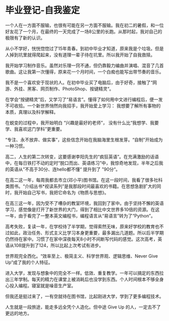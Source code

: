 # 毕业登记-自我鉴定

一个人在一方面不服输，也很有可能在另一方面不服输。我在初二的暑假，和一位好友花了一个月，在最终的一天完成了一场8公里的长跑。从那时起，我对自己的极限有了新的认识。

从小不学好，恍恍惚惚过了15年青春。到初中毕业才知道，原来我是个垃圾。但是人掉到坑里就得爬起来，没有道理一辈子待在坑里。所以我开始了自我救赎。

我开始学习制作音乐。虽然对乐理一窍不通，但仍靠毅力编曲并演唱、混音了几首歌曲。这让我第一次懂得，原来花一个月时间，一个白痴也能写出带节奏的音乐。

我不是一个喜欢安于现状的人。在初中毕业买了电脑后，由于好奇，接触了“网游、外挂、黑客、网页制作、PhotoShop、按键精灵“。

在学会“按键精灵”后，又学习了“易语言”。懂得了如何用中文进行编程后，便一发不可收拾。一个新世界悄然向我招手，我开始爱上学习： 我想要了解所有事物的本质，真理以及科学解释。

在蜕变的过程中，我开始明白 “兴趣是最好的老师”， 没有什么比“我想学、我要学、我喜欢这门学科”更重要。

“专注、永不放弃、做实事”，这些信念开始在我脑海里生根发芽。“自制”开始成为一种习惯。

高二，人生的第二次转变，这要感谢李阳先生的“疯狂英语”。在充满激励的话语中，在每日铁打不动的定时“脱口而出、英语练习”中，我惊奇地发现，半年之后我的英语从”不高于30分、连hello都不懂“ 提升到了 ”90分“。

在高二这一年，每周我都去市立\(邓小平\)图书馆。在这一段时间，我看了很多社科类图书。“介绍丛书\*视读系列”是我那段时间最喜欢的书籍。在思想急剧扩大的同时，我开始自己写书，我把它命名为《物质与思想》。

在高三这一年，因为受不了嘈杂的教室环境，我回到了家中。由于坚持不懈的英语学习，感觉像是打开了新世界的大门，得到了相比中文世界多10倍的资源。在这一年，由于看完了一整本英文编程书，编程语言从“易语言”转为了“Python”。

高考失败，复读一年，在学校待了半学期，觉得索然无味，原来好学校的教育也不过如此，政治任务、形式主义比学习本身更重要，最多漏出几道题。所以后半学期仍然待在家中。习惯了在家中深夜每天8小时不间断写代码的感觉。这次高考，英语从108提升到了124，所以比起上次考试有进步。

世界观完全西化。“效率至上、极简主义、科学世界观、逻辑思维、Never Give Up”成了我的个人特征。

进入大学，发现与想象中的完全不一样。低效、重复教学。一年可以搞定的东西拉出三年学制。每天的精力在课堂上被消耗后也没学到东西。个人时间根本不够全身心投入编程。寝室就是噪音生产室。

但我还是挺过来了，一有空就待在图书馆，比起刚进大学，学到了更多编程技术。

人生就是一段旅途，能走多远全凭个人造化。但中途 Give Up 的人，一定去不了更远的地方。

